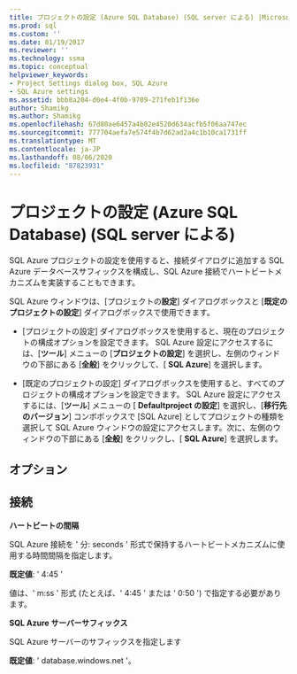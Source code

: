 ```yaml
---
title: プロジェクトの設定 (Azure SQL Database) (SQL server による) |Microsoft Docs
ms.prod: sql
ms.custom: ''
ms.date: 01/19/2017
ms.reviewer: ''
ms.technology: ssma
ms.topic: conceptual
helpviewer_keywords:
- Project Settings dialog box, SQL Azure
- SQL Azure settings
ms.assetid: bbb8a204-d0e4-4f0b-9709-271feb1f136e
author: Shamikg
ms.author: Shamikg
ms.openlocfilehash: 67d80ae6457a4b02e4520d634acfb5f06aa747ec
ms.sourcegitcommit: 777704aefa7e574f4b7d62ad2a4c1b10ca1731ff
ms.translationtype: MT
ms.contentlocale: ja-JP
ms.lasthandoff: 08/06/2020
ms.locfileid: "87823931"
---
```

# <a name="project-settings-azure-sql-database-accesstosql"></a>プロジェクトの設定 (Azure SQL Database) (SQL server による)
SQL Azure プロジェクトの設定を使用すると、接続ダイアログに追加する SQL Azure データベースサフィックスを構成し、SQL Azure 接続でハートビートメカニズムを実装することもできます。  
  
SQL Azure ウィンドウは、[プロジェクトの**設定**] ダイアログボックスと [**既定のプロジェクトの設定**] ダイアログボックスで使用できます。  
  
-   [プロジェクトの設定] ダイアログボックスを使用すると、現在のプロジェクトの構成オプションを設定できます。 SQL Azure 設定にアクセスするには、[**ツール**] メニューの [**プロジェクトの設定**] を選択し、左側のウィンドウの下部にある [**全般**] をクリックして、[ **SQL Azure**] を選択します。  
  
-   [既定のプロジェクトの設定] ダイアログボックスを使用すると、すべてのプロジェクトの構成オプションを設定できます。 SQL Azure 設定にアクセスするには、[**ツール**] メニューの [ **Defaultproject の設定**] を選択し、[**移行先のバージョン**] コンボボックスで [SQL Azure] としてプロジェクトの種類を選択して SQL Azure ウィンドウの設定にアクセスします。次に、左側のウィンドウの下部にある [**全般**] をクリックし、[ **SQL Azure**] を選択します。  
  
## <a name="options"></a>オプション  
  
## <a name="connectivity"></a>接続  
**ハートビートの間隔**  
  
SQL Azure 接続を ' 分: seconds ' 形式で保持するハートビートメカニズムに使用する時間間隔を指定します。  
  
**既定値**: ' 4:45 '  
  
値は、' m:ss ' 形式 (たとえば、' 4:45 ' または ' 0:50 ') で指定する必要があります。  
  
**SQL Azure サーバーサフィックス**  
  
SQL Azure サーバーのサフィックスを指定します  
  
**既定値**: ' database.windows.net '。  
  
